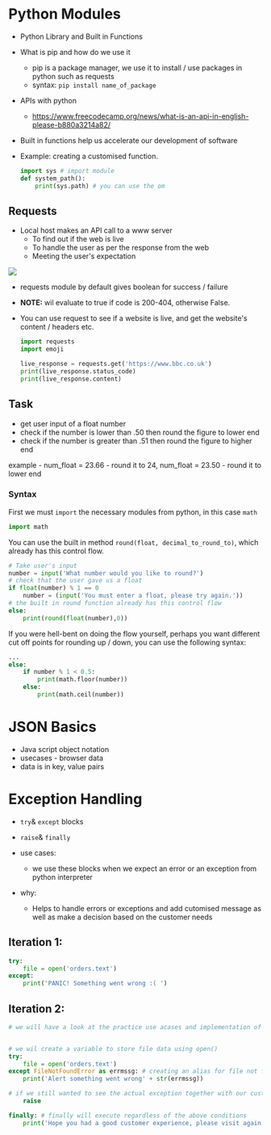 # Python Modules
- Python Library and Built in Functions
- What is pip and how do we use it 
    - pip is a package manager, we use it to install / use packages in python such as requests
    - syntax: `pip install name_of_package`
- APIs with python
    - https://www.freecodecamp.org/news/what-is-an-api-in-english-please-b880a3214a82/


- Built in functions help us accelerate our development of software
- Example: creating a customised function. 
    ```python
    import sys # import module
    def system_path():
        print(sys.path) # you can use the om    
    ```
## Requests

- Local host makes an API call to a www server
  - To find out if the web is live
  - To handle the user as per the response from the web
  - Meeting the user's expectation

  

![](https://media.discordapp.net/attachments/767793850529087489/775372333271613460/unknown.png)

- requests module by default gives boolean for success / failure
- __NOTE:__ wil evaluate to true if code is 200-404, otherwise False. 

- You can use request to see if a website is live, and get the website's content / headers etc.
    
    ```python
    import requests
    import emoji

    live_response = requests.get('https://www.bbc.co.uk')
    print(live_response.status_code)
    print(live_response.content)
    ```


## Task
- get user input of a float number
- check if the number is lower than .50 then round the figure to lower end
- check if the number is greater than .51 then round the figure to higher end

example - num_float = 23.66 - round it to 24, num_float = 23.50 - round it to lower end

### Syntax
First we must `import` the necessary modules from python, in this case `math`

```python
import math
```
You can use the built in method `round(float, decimal_to_round_to)`, which already has this control flow.
```python
# Take user's input
number = input('What number would you like to round?')
# check that the user gave us a float
if float(number) % 1 == 0 
    number = (input('You must enter a float, please try again.'))
# the built in round function already has this control flow
else:
    print(round(float(number),0))
```
If you were hell-bent on doing the flow yourself, perhaps you want different cut off points for rounding up / down, you can use the following syntax:

```python
...
else:
    if number % 1 < 0.5:
        print(math.floor(number))
    else:
        print(math.ceil(number))
```

# JSON Basics 
- Java script object notation
- usecases - browser data
- data is in key, value pairs

# Exception Handling 
- `try`& `except` blocks
- `raise`& `finally`

- use cases:
    - we use these blocks when we expect an error or an exception from python interpreter
- why:
    - Helps to handle errors or exceptions and add cutomised message as well as make a decision based on the customer needs

## Iteration 1:
```python
try:
    file = open('orders.text')
except:
    print('PANIC! Something went wrong :( ')
```


## Iteration 2:
```python
# we will have a look at the practice use acases and implementation of try, except, raise and finally


# we wil create a variable to store file data using open()
try:
    file = open('orders.text')
except FileNotFoundError as errmssg: # creating an alias for file not found error in except block
    print('Alert something went wrong' + str(errmssg))

# if we still wanted to see the actual exception together with our customised message
    raise

finally: # finally will execute regardless of the above conditions
    print('Hope you had a good customer experience, please visit again.')
```
